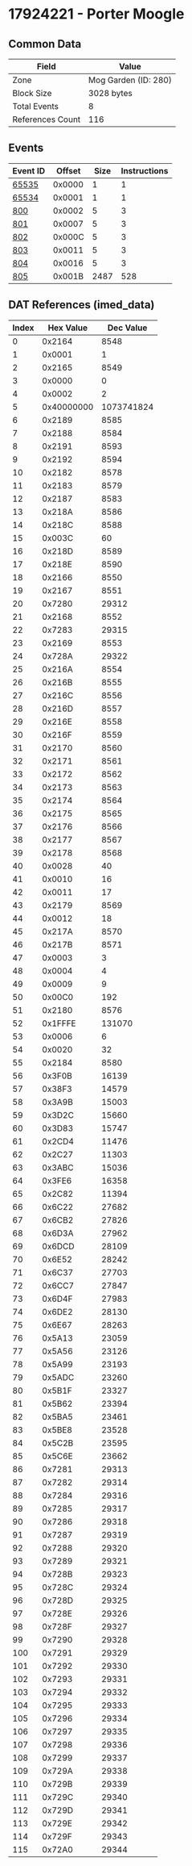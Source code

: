 # 17924221 - Porter Moogle

## Common Data

| Field            | Value                |
|------------------|----------------------|
| Zone             | Mog Garden (ID: 280) |
| Block Size       | 3028 bytes           |
| Total Events     | 8                    |
| References Count | 116                  |

## Events

| Event ID            | Offset   |   Size |   Instructions |
|---------------------|----------|--------|----------------|
| [65535](./65535.md) | 0x0000   |      1 |              1 |
| [65534](./65534.md) | 0x0001   |      1 |              1 |
| [800](./800.md)     | 0x0002   |      5 |              3 |
| [801](./801.md)     | 0x0007   |      5 |              3 |
| [802](./802.md)     | 0x000C   |      5 |              3 |
| [803](./803.md)     | 0x0011   |      5 |              3 |
| [804](./804.md)     | 0x0016   |      5 |              3 |
| [805](./805.md)     | 0x001B   |   2487 |            528 |

## DAT References (imed_data)

|   Index | Hex Value   |   Dec Value |
|---------|-------------|-------------|
|       0 | 0x2164      |        8548 |
|       1 | 0x0001      |           1 |
|       2 | 0x2165      |        8549 |
|       3 | 0x0000      |           0 |
|       4 | 0x0002      |           2 |
|       5 | 0x40000000  |  1073741824 |
|       6 | 0x2189      |        8585 |
|       7 | 0x2188      |        8584 |
|       8 | 0x2191      |        8593 |
|       9 | 0x2192      |        8594 |
|      10 | 0x2182      |        8578 |
|      11 | 0x2183      |        8579 |
|      12 | 0x2187      |        8583 |
|      13 | 0x218A      |        8586 |
|      14 | 0x218C      |        8588 |
|      15 | 0x003C      |          60 |
|      16 | 0x218D      |        8589 |
|      17 | 0x218E      |        8590 |
|      18 | 0x2166      |        8550 |
|      19 | 0x2167      |        8551 |
|      20 | 0x7280      |       29312 |
|      21 | 0x2168      |        8552 |
|      22 | 0x7283      |       29315 |
|      23 | 0x2169      |        8553 |
|      24 | 0x728A      |       29322 |
|      25 | 0x216A      |        8554 |
|      26 | 0x216B      |        8555 |
|      27 | 0x216C      |        8556 |
|      28 | 0x216D      |        8557 |
|      29 | 0x216E      |        8558 |
|      30 | 0x216F      |        8559 |
|      31 | 0x2170      |        8560 |
|      32 | 0x2171      |        8561 |
|      33 | 0x2172      |        8562 |
|      34 | 0x2173      |        8563 |
|      35 | 0x2174      |        8564 |
|      36 | 0x2175      |        8565 |
|      37 | 0x2176      |        8566 |
|      38 | 0x2177      |        8567 |
|      39 | 0x2178      |        8568 |
|      40 | 0x0028      |          40 |
|      41 | 0x0010      |          16 |
|      42 | 0x0011      |          17 |
|      43 | 0x2179      |        8569 |
|      44 | 0x0012      |          18 |
|      45 | 0x217A      |        8570 |
|      46 | 0x217B      |        8571 |
|      47 | 0x0003      |           3 |
|      48 | 0x0004      |           4 |
|      49 | 0x0009      |           9 |
|      50 | 0x00C0      |         192 |
|      51 | 0x2180      |        8576 |
|      52 | 0x1FFFE     |      131070 |
|      53 | 0x0006      |           6 |
|      54 | 0x0020      |          32 |
|      55 | 0x2184      |        8580 |
|      56 | 0x3F0B      |       16139 |
|      57 | 0x38F3      |       14579 |
|      58 | 0x3A9B      |       15003 |
|      59 | 0x3D2C      |       15660 |
|      60 | 0x3D83      |       15747 |
|      61 | 0x2CD4      |       11476 |
|      62 | 0x2C27      |       11303 |
|      63 | 0x3ABC      |       15036 |
|      64 | 0x3FE6      |       16358 |
|      65 | 0x2C82      |       11394 |
|      66 | 0x6C22      |       27682 |
|      67 | 0x6CB2      |       27826 |
|      68 | 0x6D3A      |       27962 |
|      69 | 0x6DCD      |       28109 |
|      70 | 0x6E52      |       28242 |
|      71 | 0x6C37      |       27703 |
|      72 | 0x6CC7      |       27847 |
|      73 | 0x6D4F      |       27983 |
|      74 | 0x6DE2      |       28130 |
|      75 | 0x6E67      |       28263 |
|      76 | 0x5A13      |       23059 |
|      77 | 0x5A56      |       23126 |
|      78 | 0x5A99      |       23193 |
|      79 | 0x5ADC      |       23260 |
|      80 | 0x5B1F      |       23327 |
|      81 | 0x5B62      |       23394 |
|      82 | 0x5BA5      |       23461 |
|      83 | 0x5BE8      |       23528 |
|      84 | 0x5C2B      |       23595 |
|      85 | 0x5C6E      |       23662 |
|      86 | 0x7281      |       29313 |
|      87 | 0x7282      |       29314 |
|      88 | 0x7284      |       29316 |
|      89 | 0x7285      |       29317 |
|      90 | 0x7286      |       29318 |
|      91 | 0x7287      |       29319 |
|      92 | 0x7288      |       29320 |
|      93 | 0x7289      |       29321 |
|      94 | 0x728B      |       29323 |
|      95 | 0x728C      |       29324 |
|      96 | 0x728D      |       29325 |
|      97 | 0x728E      |       29326 |
|      98 | 0x728F      |       29327 |
|      99 | 0x7290      |       29328 |
|     100 | 0x7291      |       29329 |
|     101 | 0x7292      |       29330 |
|     102 | 0x7293      |       29331 |
|     103 | 0x7294      |       29332 |
|     104 | 0x7295      |       29333 |
|     105 | 0x7296      |       29334 |
|     106 | 0x7297      |       29335 |
|     107 | 0x7298      |       29336 |
|     108 | 0x7299      |       29337 |
|     109 | 0x729A      |       29338 |
|     110 | 0x729B      |       29339 |
|     111 | 0x729C      |       29340 |
|     112 | 0x729D      |       29341 |
|     113 | 0x729E      |       29342 |
|     114 | 0x729F      |       29343 |
|     115 | 0x72A0      |       29344 |
